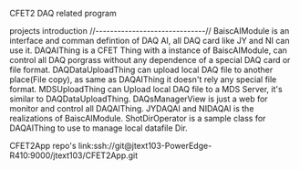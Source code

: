 CFET2 DAQ related program

projects introduction
//------------------------------//
BaiscAIModule is an interface and comman defintion of DAQ AI, all DAQ card like JY and NI can use it.
DAQAIThing is a CFET Thing with a instance of BaiscAIModule, can control all DAQ porgrass without any dependence of a special DAQ card or file format.
DAQDataUploadThing can upload local DAQ file to another place(File copy), as same as DAQAIThing it doesn't rely any special file format.
MDSUploadThing can Upload local DAQ file to a MDS Server, it's similar to DAQDataUploadThing.
DAQsManagerView is just a web for monitor and control all DAQAIThing.
JYDAQAI and NIDAQAI is the realizations of BaiscAIModule.
ShotDirOperator is a sample class for DAQAIThing to use to manage local datafile Dir.

CFET2App repo's link:ssh://git@jtext103-PowerEdge-R410:9000/jtext103/CFET2App.git